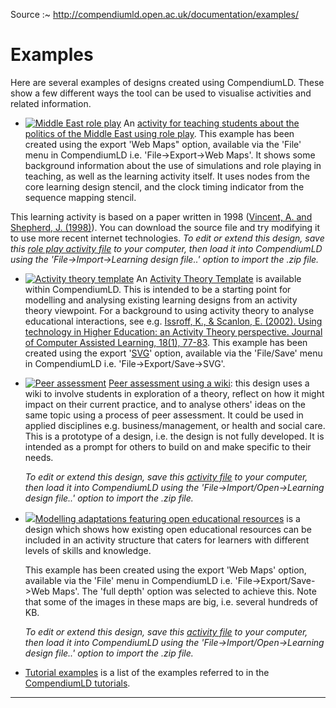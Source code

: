 
Source :~ <http://compendiumld.open.ac.uk/documentation/examples/>

# Examples

Here are several examples of designs created using CompendiumLD. These show a few different ways the tool can be used to visualise activities and related information.

*   [![Middle East role play](middle-east-role-play/middle-ast-role-play.png)](./middle-east-role-play) An [activity for teaching students about the politics of the Middle East using role play](./middle-east-role-play).
  This example has been created using the export 'Web Maps" option, available via the 'File' menu in CompendiumLD i.e. 'File->Export->Web Maps'.
  It shows some background information about the use of simulations and role playing in teaching, as well as the learning activity itself.
  It uses nodes from the core learning design stencil, and the clock timing indicator from the sequence mapping stencil.

  This learning activity is based on a paper written in 1998 ([Vincent, A. and Shepherd, J. (1998)][vincent]).
  You can download the source file and try modifying it to use more recent internet technologies.
  _To edit or extend this design, save this [role play activity file](middle-east-role-play/middle-east-role-play-v098.zip)
  to your computer, then load it into CompendiumLD using the 'File->Import->Learning design file..' option to import the .zip file._

*   [![Activity theory template](activity-theory/activity-theory-template.png)](activity-theory/activity-theory-template.svg) An [Activity Theory Template](activity-theory/activity-theory-template.svg) is available within CompendiumLD.
  This is intended to be a starting point for modelling and analysing existing learning designs from an activity theory viewpoint.
  For a background to using activity theory to analyse educational interactions, see e.g.
  [Issroff, K., & Scanlon, E. (2002). Using technology in Higher Education: an Activity Theory perspective. Journal of Computer Assisted Learning, 18(1), 77-83][issroff].
  This example has been created using the export '[SVG][]' option, available via the 'File/Save' menu in CompendiumLD i.e. 'File->Export/Save->SVG'.  

*   [![Peer assessment](analytical-skills+theory/peer-assessment-sm.png)](analytical-skills+theory) [Peer assessment using a wiki](analytical-skills+theory): this design uses a wiki to involve students in exploration of a theory, reflect on how it might impact on their current practice, and to analyse others' ideas on the same topic using a process of peer assessment.
  It could be used in applied disciplines e.g. business/management, or health and social care.
  This is a prototype of a design, i.e. the design is not fully developed. It is intended as a prompt for others to build on and make specific to their needs.

    _To edit or extend this design, save this [activity file](analytical-skills+theory/analytical-skills+theory.zip) to your computer, then load it into CompendiumLD using the 'File->Import/Open->Learning design file..' option to import the .zip file._

*   [![](CSCL-2009/cscl-2009.png)](CSCL-2009)[Modelling adaptations featuring open educational resources](../../documentation/examples/CSCL-2009/) is a design which shows how existing open educational resources can be included in an activity structure that caters for learners with different levels of skills and knowledge.

    This example has been created using the export 'Web Maps' option, available via the 'File' menu in CompendiumLD i.e. 'File->Export/Save->Web Maps'. The 'full depth' option was selected to achieve this. Note that some of the images in these maps are big, i.e. several hundreds of KB.  

    _To edit or extend this design, save this [activity file](CSCL-2009/cscl-2009.zip) to your computer, then load it into CompendiumLD using the 'File->Import/Open->Learning design file..' option to import the .zip file._

*   [Tutorial examples](./tutorial-examples/) is a list of the examples referred to in the [CompendiumLD tutorials](../../documentation/version1.0/tutorials/).

[archive]: https://web.archive.org/web/20181229083853/http://compendiumld.open.ac.uk/documentation/examples/
[vinc-old]: http://jime.open.ac.uk/98/11/vincent-98-11-paper.html
[vincent]: https://jime.open.ac.uk/articles/10.5334/1998-11/
  "incent, A. and Shepherd, J., 1998. Experiences in Teaching Middle East Politics via Internet-based Role-Play Simulation. Journal of Interactive Media in Education, 1998(3), p.Art. 11. DOI: http://doi.org/10.5334/1998-11"
[issroff]: https://oro.open.ac.uk/964/
  "Issroff, K. and Scanlon, E. (2002). Using technology in Higher Education: an activity theory perspective. Journal of Computer Assisted Learning, 18(1) pp. 77–83."
[svg]: https://www.w3.org/Graphics/SVG/ "Scalable Vector Graphics (SVG)"

---
